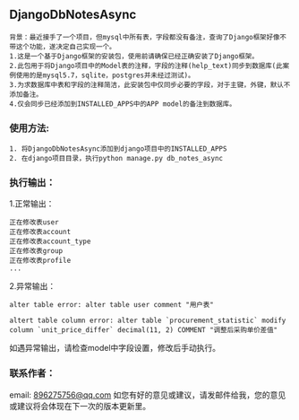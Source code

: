 ## DjangoDbNotesAsync
```
背景：最近接手了一个项目，但mysql中所有表，字段都没有备注，查询了Django框架好像不带这个功能，遂决定自己实现一个。
1.这是一个基于Django框架的安装包，使用前请确保已经正确安装了Django框架。
2.此包用于将Django项目中的Model表的注释，字段的注释(help_text)同步到数据库(此案例使用的是mysql5.7，sqlite，postgres并未经过测试)。
3.为求数据库中表和字段的注释简洁，此安装包中仅同步必要的字段，对于主键，外键，默认不添加备注。
4.仅会同步已经添加到INSTALLED_APPS中的APP model的备注到数据库。
```

### 使用方法:
```
1. 将DjangoDbNotesAsync添加到django项目中的INSTALLED_APPS
2. 在django项目目录，执行python manage.py db_notes_async
```

### 执行输出：
1.正常输出：
  ```
  正在修改表user
  正在修改表account
  正在修改表account_type
  正在修改表group
  正在修改表profile
  ...
  ```
2.异常输出：
  ```
  alter table error: alter table user comment "用户表" 
  ```
  ```
  altert table column error: alter table `procurement_statistic` modify column `unit_price_differ` decimal(11, 2) COMMENT "调整后采购单价差值"
  ```
  如遇异常输出，请检查model中字段设置，修改后手动执行。
  
### 联系作者：
  email: 896275756@qq.com
  如您有好的意见或建议，请发邮件给我，您的意见或建议将会体现在下一次的版本更新里。
